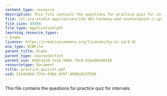 ```yaml
---
content_type: resource
description: This file contains the questions for practice quiz for intervals.
file: /ol-ocw-studio-app/courses/21m-301-harmony-and-counterpoint-i-spring-2005/51b4a9bd73fe836bdf6fd688a91d7938_practice_quizint.pdf
file_size: 44504
file_type: application/pdf
learning_resource_types:
- Exams
license: https://creativecommons.org/licenses/by-nc-sa/4.0/
ocw_type: OCWFile
parent_title: Exams
parent_type: CourseSection
parent_uid: 68d13a1d-fa1a-588e-79cd-d3aad0ed0188
resourcetype: Document
title: practice_quizint.pdf
uid: 51b4a9bd-73fe-836b-df6f-d688a91d7938
---
```

This file contains the questions for practice quiz for intervals.